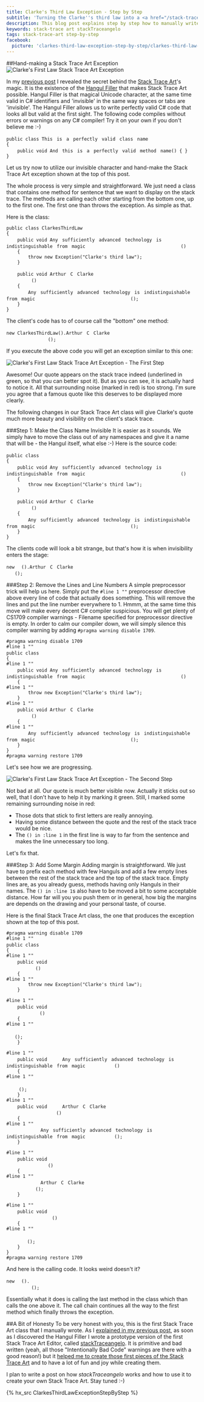 ```yaml
---
title: Clarke's Third Law Exception - Step by Step
subtitle: 'Turning the Clarke''s third law into a <a href="/stack-trace-art">Stack Trace Art</a> exception one step at the time'
description: This blog post explains step by step how to manually write a Stack Trace Art class that throws a Stack Trace Art exception with one of the Arthur Clarke's best known quotes.
keywords: stack-trace art stackTraceangelo
tags: stack-trace-art step-by-step
facebook:
  picture: 'clarkes-third-law-exception-step-by-step/clarkes-third-law-exception-stack-trace-art-on-view-detail.png'
---
```

##Hand-making a Stack Trace Art Exception
![Clarke's First Law Stack Trace Art Exception](/resources/clarkes-third-law-exception-step-by-step/clarkes-third-law-exception-stack-trace-art-on-view-detail.png)

In my [previous post](/his-majesty-hangul-the-filler) I revealed the secret behind the [Stack Trace Art](/stack-trace-art)'s magic. It is the existence of the [Hangul Filler](http://www.fileformat.info/info/unicode/char/3164/index.htm) that makes Stack Trace Art possible. Hangul Filler is that magical Unicode character, at the same time valid in C# identifiers and 'invisible' in the same way spaces or tabs are 'invisible'. The Hangul Filler allows us to write perfectly valid C# code that looks all but valid at the first sight. The following code compiles without errors or warnings on any C# compiler! Try it on your own if you don't believe me :-)

    public class Thisㅤisㅤaㅤperfectlyㅤvalidㅤclassㅤname
    {
        public void Andㅤthisㅤisㅤaㅤperfectlyㅤvalidㅤmethodㅤname() { }
    }

<script type="text/javascript">
if(navigator.userAgent.toLowerCase().indexOf('firefox') > -1)
{
    document.write
    ("<p class='alert alert-danger'>I see that you use Firefox. Unfortunately Firefox does not render the Hangul Filler properly. I'll report that to the Firefox team. Meanwhile, if you want to get a feeling how the code in this post looks like, open this web page in some other browser. I tested the page in Chrome and Internet Explorer and they both render the Hangul Filler properly. Basically, the code given above should look like this (I just replaced Hangul Fillers with spaces):</p>");
    
    document.write
    ("<pre><code>public class This is a perfectly valid class name\n" +
     "{\n" +
     "    public void And this is a perfectly valid method name() { }\n" +
     "}</code></pre>");
}
</script>
    
Let us try now to utilize our invisible character and hand-make the Stack Trace Art exception shown at the top of this post.

The whole process is very simple and straightforward. We just need a class that contains one method for sentence that we want to display on the stack trace. The methods are calling each other starting from the bottom one, up to the first one. The first one than throws the exception. As simple as that.

Here is the class:

    public class ClarkesThirdLaw
    {
        public void Anyㅤsufficientlyㅤadvancedㅤtechnologyㅤisㅤindistinguishableㅤfromㅤmagicㅤㅤㅤㅤㅤㅤㅤㅤㅤㅤㅤㅤㅤㅤㅤㅤㅤㅤㅤㅤㅤㅤㅤ()
        {
            throw new Exception("Clarke's third law");
        }

        public void ArthurㅤCㅤClarkeㅤㅤㅤㅤㅤㅤㅤㅤㅤㅤㅤㅤㅤㅤㅤㅤㅤㅤㅤㅤㅤㅤㅤㅤㅤㅤㅤㅤㅤㅤㅤ()
        {
            Anyㅤsufficientlyㅤadvancedㅤtechnologyㅤisㅤindistinguishableㅤfromㅤmagicㅤㅤㅤㅤㅤㅤㅤㅤㅤㅤㅤㅤㅤㅤㅤㅤㅤㅤㅤㅤㅤㅤㅤ();
        }
    }

The client's code has to of course call the "bottom" one method:

    new ClarkesThirdLaw().ArthurㅤCㅤClarkeㅤㅤㅤㅤㅤㅤㅤㅤㅤㅤㅤㅤㅤㅤㅤㅤㅤㅤㅤㅤㅤㅤㅤㅤㅤㅤㅤㅤㅤㅤㅤ();

If you execute the above code you will get an exception similar to this one:

![Clarke's First Law Stack Trace Art Exception - The First Step](/resources/clarkes-third-law-exception-step-by-step/clarkes-third-law-exception-stack-trace-art-first-step.png)

Awesome! Our quote appears on the stack trace indeed (underlined in green, so that you can better spot it). But as you can see, it is actually hard to notice it. All that surrounding noise (marked in red) is too strong. I'm sure you agree that a famous quote like this deserves to be displayed more clearly.

The following changes in our Stack Trace Art class will give Clarke's quote much more beauty and visibility on the client's stack trace.

###Step 1: Make the Class Name Invisible
It is easier as it sounds. We simply have to move the class out of any namespaces and give it a name that will be - the Hangul itself, what else :-) Here is the source code:

    public class ㅤ
    {
        public void Anyㅤsufficientlyㅤadvancedㅤtechnologyㅤisㅤindistinguishableㅤfromㅤmagicㅤㅤㅤㅤㅤㅤㅤㅤㅤㅤㅤㅤㅤㅤㅤㅤㅤㅤㅤㅤㅤㅤㅤ()
        {
            throw new Exception("Clarke's third law");
        }

        public void ArthurㅤCㅤClarkeㅤㅤㅤㅤㅤㅤㅤㅤㅤㅤㅤㅤㅤㅤㅤㅤㅤㅤㅤㅤㅤㅤㅤㅤㅤㅤㅤㅤㅤㅤㅤ()
        {
            Anyㅤsufficientlyㅤadvancedㅤtechnologyㅤisㅤindistinguishableㅤfromㅤmagicㅤㅤㅤㅤㅤㅤㅤㅤㅤㅤㅤㅤㅤㅤㅤㅤㅤㅤㅤㅤㅤㅤㅤ();
        }
    }

The clients code will look a bit strange, but that's how it is when invisibility enters the stage:

    new ㅤ().ArthurㅤCㅤClarkeㅤㅤㅤㅤㅤㅤㅤㅤㅤㅤㅤㅤㅤㅤㅤㅤㅤㅤㅤㅤㅤㅤㅤㅤㅤㅤㅤㅤㅤㅤㅤ();

###Step 2: Remove the Lines and Line Numbers
A simple preprocessor trick will help us here. Simply put the `#line 1 ""` preprocessor directive above every line of code that actually does something. This will remove the lines and put the line number everywhere to 1. Hmmm, at the same time this move will make every decent C# compiler suspicious. You will get plenty of CS1709 compiler warnings - Filename specified for preprocessor directive is empty. In order to calm our compiler down, we will simply silence this compiler warning by adding `#pragma warning disable 1709`.

    #pragma warning disable 1709
    #line 1 ""
    public class ㅤ
    {
    #line 1 ""
        public void Anyㅤsufficientlyㅤadvancedㅤtechnologyㅤisㅤindistinguishableㅤfromㅤmagicㅤㅤㅤㅤㅤㅤㅤㅤㅤㅤㅤㅤㅤㅤㅤㅤㅤㅤㅤㅤㅤㅤㅤ()
        {
    #line 1 ""
            throw new Exception("Clarke's third law");
        }
    #line 1 ""
        public void ArthurㅤCㅤClarkeㅤㅤㅤㅤㅤㅤㅤㅤㅤㅤㅤㅤㅤㅤㅤㅤㅤㅤㅤㅤㅤㅤㅤㅤㅤㅤㅤㅤㅤㅤㅤ()
        {
    #line 1 ""
            Anyㅤsufficientlyㅤadvancedㅤtechnologyㅤisㅤindistinguishableㅤfromㅤmagicㅤㅤㅤㅤㅤㅤㅤㅤㅤㅤㅤㅤㅤㅤㅤㅤㅤㅤㅤㅤㅤㅤㅤ();
        }
    }
    #pragma warning restore 1709

Let's see how we are progressing.

![Clarke's First Law Stack Trace Art Exception - The Second Step](/resources/clarkes-third-law-exception-step-by-step/clarkes-third-law-exception-stack-trace-art-second-step.png)

Not bad at all. Our quote is much better visible now. Actually it sticks out so well, that I don't have to help it by marking it green. Still, I marked some remaining surrounding noise in red:

- Those dots that stick to first letters are really annoying.
- Having some distance between the quote and the rest of the stack trace would be nice.
- The `() in :line 1` in the first line is way to far from the sentence and makes the line unnecessary too long.

Let's fix that.

###Step 3: Add Some Margin
Adding margin is straightforward. We just have to prefix each method with few Hanguls and add a few empty lines between the rest of the stack trace and the top of the stack trace. Empty lines are, as you already guess, methods having only Hanguls in their names. The `() in :line 1`s also have to be moved a bit to some acceptable distance. How far will you you push them or in general, how big the margins are depends on the drawing and your personal taste, of course.

Here is the final Stack Trace Art class, the one that produces the exception shown at the top of this post.

    #pragma warning disable 1709
    #line 1 ""
    public class ㅤ
    {
    #line 1 ""
        public void ㅤㅤㅤㅤㅤㅤㅤㅤㅤㅤㅤㅤㅤㅤㅤㅤㅤㅤㅤㅤㅤㅤㅤㅤㅤㅤㅤㅤㅤㅤㅤㅤㅤㅤㅤㅤㅤㅤㅤㅤㅤㅤ()
        {
    #line 1 ""
            throw new Exception("Clarke's third law");
        }

    #line 1 ""
        public void ㅤㅤㅤㅤㅤㅤㅤㅤㅤㅤㅤㅤㅤㅤㅤㅤㅤㅤㅤㅤㅤㅤㅤㅤㅤㅤㅤㅤㅤㅤㅤㅤㅤㅤㅤㅤㅤㅤㅤㅤㅤㅤㅤ()
        {
    #line 1 ""
            ㅤㅤㅤㅤㅤㅤㅤㅤㅤㅤㅤㅤㅤㅤㅤㅤㅤㅤㅤㅤㅤㅤㅤㅤㅤㅤㅤㅤㅤㅤㅤㅤㅤㅤㅤㅤㅤㅤㅤㅤㅤㅤ();
        }

    #line 1 ""
        public void ㅤㅤㅤAnyㅤsufficientlyㅤadvancedㅤtechnologyㅤisㅤindistinguishableㅤfromㅤmagicㅤㅤㅤㅤㅤㅤㅤ()
        {
    #line 1 ""
            ㅤㅤㅤㅤㅤㅤㅤㅤㅤㅤㅤㅤㅤㅤㅤㅤㅤㅤㅤㅤㅤㅤㅤㅤㅤㅤㅤㅤㅤㅤㅤㅤㅤㅤㅤㅤㅤㅤㅤㅤㅤㅤㅤ();
        }
    #line 1 ""
        public void ㅤㅤㅤArthurㅤCㅤClarkeㅤㅤㅤㅤㅤㅤㅤㅤㅤㅤㅤㅤㅤㅤㅤㅤㅤㅤㅤㅤㅤㅤㅤㅤㅤㅤㅤㅤㅤㅤㅤㅤㅤㅤ()
        {
    #line 1 ""
            ㅤㅤㅤAnyㅤsufficientlyㅤadvancedㅤtechnologyㅤisㅤindistinguishableㅤfromㅤmagicㅤㅤㅤㅤㅤㅤㅤ();
        }

    #line 1 ""
        public void ㅤㅤㅤㅤㅤㅤㅤㅤㅤㅤㅤㅤㅤㅤㅤㅤㅤㅤㅤㅤㅤㅤㅤㅤㅤㅤㅤㅤㅤㅤㅤㅤㅤㅤㅤㅤㅤㅤㅤㅤㅤㅤㅤㅤㅤ()
        {
    #line 1 ""
            ㅤㅤㅤArthurㅤCㅤClarkeㅤㅤㅤㅤㅤㅤㅤㅤㅤㅤㅤㅤㅤㅤㅤㅤㅤㅤㅤㅤㅤㅤㅤㅤㅤㅤㅤㅤㅤㅤㅤㅤㅤㅤ();
        }

    #line 1 ""
        public void ㅤㅤㅤㅤㅤㅤㅤㅤㅤㅤㅤㅤㅤㅤㅤㅤㅤㅤㅤㅤㅤㅤㅤㅤㅤㅤㅤㅤㅤㅤㅤㅤㅤㅤㅤㅤㅤㅤㅤㅤㅤㅤㅤㅤㅤㅤ()
        {
    #line 1 ""
            ㅤㅤㅤㅤㅤㅤㅤㅤㅤㅤㅤㅤㅤㅤㅤㅤㅤㅤㅤㅤㅤㅤㅤㅤㅤㅤㅤㅤㅤㅤㅤㅤㅤㅤㅤㅤㅤㅤㅤㅤㅤㅤㅤㅤㅤ();
        }
    }
    #pragma warning restore 1709

And here is the calling code. It looks weird doesn't it?

    new ㅤ().ㅤㅤㅤㅤㅤㅤㅤㅤㅤㅤㅤㅤㅤㅤㅤㅤㅤㅤㅤㅤㅤㅤㅤㅤㅤㅤㅤㅤㅤㅤㅤㅤㅤㅤㅤㅤㅤㅤㅤㅤㅤㅤㅤㅤㅤㅤ();

Essentially what it does is calling the last method in the class which than calls the one above it. The call chain continues all the way to the first method which finally throws the exception.

##A Bit of Honesty
To be very honest with you, this is the first Stack Trace Art class that I manually wrote. As I [explained in my previous post](/his-majesty-hangul-the-filler#putting-it-all-together), as soon as I discovered the Hangul Filler I wrote a prototype version of the first Stack Trace Art Editor, called [stackTraceangelo](https://github.com/ironcev/stackTraceangelo). It is primitive and bad written (yeah, all those "Intentionally Bad Code" warnings are there with a good reason!) but it [helped me to create those first pieces of the Stack Trace Art](/stack-trace-art) and to have a lot of fun and joy while creating them.

I plan to write a post on how *stackTraceangelo* works and how to use it to create your own Stack Trace Art. Stay tuned :-)

{% hx_src ClarkesThirdLawExceptionStepByStep %}